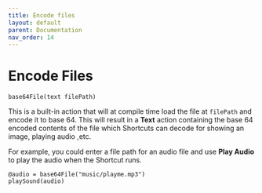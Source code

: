 ```yaml
---
title: Encode files
layout: default
parent: Documentation
nav_order: 14
---
```


# Encode Files

```
base64File(text filePath)
```

This is a built-in action that will at compile time load the file at `filePath` and encode it to base 64. This will result in a **Text** action containing the base 64 encoded contents of the file which Shortcuts can decode for showing an image, playing audio ,etc.

For example, you could enter a file path for an audio file and use **Play Audio** to play the audio when the Shortcut runs.

```
@audio = base64File("music/playme.mp3")
playSound(audio)
```
